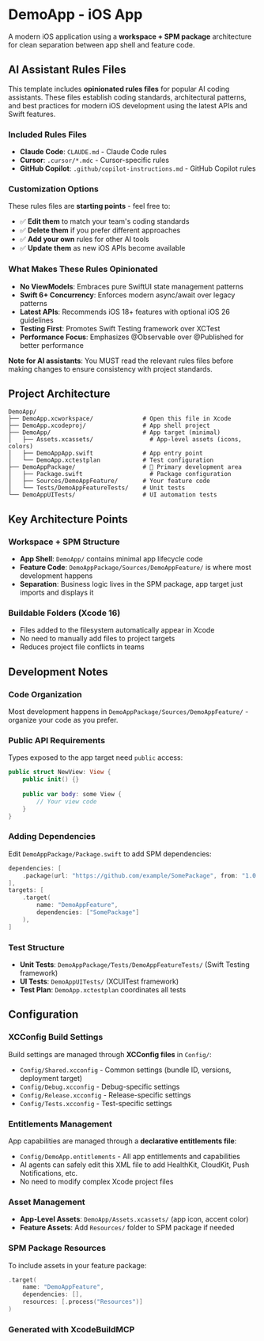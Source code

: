# DemoApp - iOS App

A modern iOS application using a **workspace + SPM package** architecture for clean separation between app shell and feature code.

## AI Assistant Rules Files

This template includes **opinionated rules files** for popular AI coding assistants. These files establish coding standards, architectural patterns, and best practices for modern iOS development using the latest APIs and Swift features.

### Included Rules Files
- **Claude Code**: `CLAUDE.md` - Claude Code rules
- **Cursor**: `.cursor/*.mdc` - Cursor-specific rules
- **GitHub Copilot**: `.github/copilot-instructions.md` - GitHub Copilot rules

### Customization Options
These rules files are **starting points** - feel free to:
- ✅ **Edit them** to match your team's coding standards
- ✅ **Delete them** if you prefer different approaches
- ✅ **Add your own** rules for other AI tools
- ✅ **Update them** as new iOS APIs become available

### What Makes These Rules Opinionated
- **No ViewModels**: Embraces pure SwiftUI state management patterns
- **Swift 6+ Concurrency**: Enforces modern async/await over legacy patterns
- **Latest APIs**: Recommends iOS 18+ features with optional iOS 26 guidelines
- **Testing First**: Promotes Swift Testing framework over XCTest
- **Performance Focus**: Emphasizes @Observable over @Published for better performance

**Note for AI assistants**: You MUST read the relevant rules files before making changes to ensure consistency with project standards.

## Project Architecture

```
DemoApp/
├── DemoApp.xcworkspace/              # Open this file in Xcode
├── DemoApp.xcodeproj/                # App shell project
├── DemoApp/                          # App target (minimal)
│   ├── Assets.xcassets/                # App-level assets (icons, colors)
│   ├── DemoAppApp.swift              # App entry point
│   └── DemoApp.xctestplan            # Test configuration
├── DemoAppPackage/                   # 🚀 Primary development area
│   ├── Package.swift                   # Package configuration
│   ├── Sources/DemoAppFeature/       # Your feature code
│   └── Tests/DemoAppFeatureTests/    # Unit tests
└── DemoAppUITests/                   # UI automation tests
```

## Key Architecture Points

### Workspace + SPM Structure
- **App Shell**: `DemoApp/` contains minimal app lifecycle code
- **Feature Code**: `DemoAppPackage/Sources/DemoAppFeature/` is where most development happens
- **Separation**: Business logic lives in the SPM package, app target just imports and displays it

### Buildable Folders (Xcode 16)
- Files added to the filesystem automatically appear in Xcode
- No need to manually add files to project targets
- Reduces project file conflicts in teams

## Development Notes

### Code Organization
Most development happens in `DemoAppPackage/Sources/DemoAppFeature/` - organize your code as you prefer.

### Public API Requirements
Types exposed to the app target need `public` access:
```swift
public struct NewView: View {
    public init() {}
    
    public var body: some View {
        // Your view code
    }
}
```

### Adding Dependencies
Edit `DemoAppPackage/Package.swift` to add SPM dependencies:
```swift
dependencies: [
    .package(url: "https://github.com/example/SomePackage", from: "1.0.0")
],
targets: [
    .target(
        name: "DemoAppFeature",
        dependencies: ["SomePackage"]
    ),
]
```

### Test Structure
- **Unit Tests**: `DemoAppPackage/Tests/DemoAppFeatureTests/` (Swift Testing framework)
- **UI Tests**: `DemoAppUITests/` (XCUITest framework)
- **Test Plan**: `DemoApp.xctestplan` coordinates all tests

## Configuration

### XCConfig Build Settings
Build settings are managed through **XCConfig files** in `Config/`:
- `Config/Shared.xcconfig` - Common settings (bundle ID, versions, deployment target)
- `Config/Debug.xcconfig` - Debug-specific settings  
- `Config/Release.xcconfig` - Release-specific settings
- `Config/Tests.xcconfig` - Test-specific settings

### Entitlements Management
App capabilities are managed through a **declarative entitlements file**:
- `Config/DemoApp.entitlements` - All app entitlements and capabilities
- AI agents can safely edit this XML file to add HealthKit, CloudKit, Push Notifications, etc.
- No need to modify complex Xcode project files

### Asset Management
- **App-Level Assets**: `DemoApp/Assets.xcassets/` (app icon, accent color)
- **Feature Assets**: Add `Resources/` folder to SPM package if needed

### SPM Package Resources
To include assets in your feature package:
```swift
.target(
    name: "DemoAppFeature",
    dependencies: [],
    resources: [.process("Resources")]
)
```

### Generated with XcodeBuildMCP
